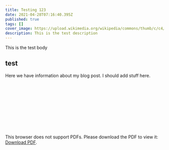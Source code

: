 ```yaml
---
title: Testing 123
date: 2021-04-28T07:16:40.395Z
published: true
tags: []
cover_image: https://upload.wikimedia.org/wikipedia/commons/thumb/c/c4/PM5544_with_non-PAL_signals.png/200px-PM5544_with_non-PAL_signals.png
description: This is the test description
---
```

This is the test body

## test

Here we have information about my blog post. I should add stuff here. 

<object data="https://jakobs.dev/posts/volume_rendering.pdf" type="application/pdf" width="100%" height="700px">
    <embed src="https://jakobs.dev/posts/volume_rendering.pdf">
        <p>This browser does not support PDFs. Please download the PDF to view it: <a href="http://yoursite.com/the.pdf">Download PDF</a>.</p>
    </embed>
</object>